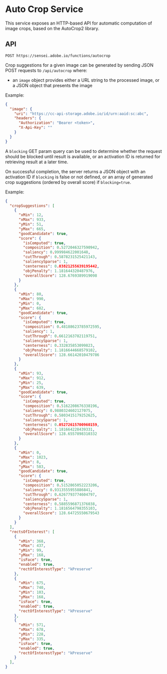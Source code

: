 # Auto Crop Service

This service exposes an HTTP-based API for automatic computation of image crops, based on the AutoCrop2 library.


## API

`POST https://sensei.adobe.io/functions/autocrop`

Crop suggestions for a given image can be generated by sending JSON POST requests to `/api/autocrop` where:

* an `image` object provides either a URL string to the processed image, or a JSON object that presents the image

Example:

```json
{
  "image": {
    "uri": "https://cc-api-storage.adobe.io/id/urn:aaid:sc:abc",
    "headers": {
      "Authorization": "Bearer <token>",
      "X-Api-Key": ""
    }
  }
}
```

A `blocking` GET param query can be used to determine whether the request should be blocked until result is available, or an activation ID is returned for retrieving result at a later time.

On successful completion, the server returns a JSON object with an activation ID if `blocking` is false or not defined, or an array of generated crop suggestions (ordered by overall score) if `blocking=true`.

Example:

```json
{
  "cropSuggestions": [
    {
      "xMin": 12,
      "xMax": 933,
      "yMin": 51,
      "yMax": 665,
      "goodCandidate": true,
      "score": {
        "isComputed": true,
        "composition": 0.5272046327590942,
        "saliency": 0.999984622001648,
        "cutThrough": 0.5878231525421143,
        "saliencySparse": 1,
        "centerness": 0.03821255639195442,
        "objPenalty": 1.181644320487976,
        "overallScore": 128.6769389919098
      }
    },
    {
      "xMin": 80,
      "xMax": 990,
      "yMin": 0,
      "yMax": 682,
      "goodCandidate": true,
      "score": {
        "isComputed": true,
        "composition": 0.48188623785972595,
        "saliency": 1,
        "cutThrough": 0.6612163782119751,
        "saliencySparse": 1,
        "centerness": 0.332835853099823,
        "objPenalty": 1.1816644668579102,
        "overallScore": 128.66142010479786
      }
    },
    {
      "xMin": 93,
      "xMax": 912,
      "yMin": 25,
      "yMax": 639,
      "goodCandidate": true,
      "score": {
        "isComputed": true,
        "composition": 0.5162208676338196,
        "saliency": 0.9880324602127075,
        "cutThrough": 0.5803415179252625,
        "saliencySparse": 1,
        "centerness": 0.05272615700960159,
        "objPenalty": 1.181664228439331,
        "overallScore": 128.6557898310332
      }
    },
    {
      "xMin": 0,
      "xMax": 1023,
      "yMin": 8,
      "yMax": 583,
      "goodCandidate": true,
      "score": {
        "isComputed": true,
        "composition": 0.5152865052223206,
        "saliency": 0.9313555955886841,
        "cutThrough": 0.6267793774604797,
        "saliencySparse": 1,
        "centerness": 0.5885596871376038,
        "objPenalty": 1.1816564798355103,
        "overallScore": 128.64725550679543
      }
    }
  ],
  "rectsOfInterest": [
    {
      "xMin": 368,
      "xMax": 437,
      "yMin": 99,
      "yMax": 168,
      "isFace": true,
      "enabled": true,
      "rectOfInterestType": "kPreserve"
    },
    {
      "xMin": 675,
      "xMax": 740,
      "yMin": 103,
      "yMax": 168,
      "isFace": true,
      "enabled": true,
      "rectOfInterestType": "kPreserve"
    },
    {
      "xMin": 571,
      "xMax": 678,
      "yMin": 228,
      "yMax": 335,
      "isFace": true,
      "enabled": true,
      "rectOfInterestType": "kPreserve"
    }
  ],
}
```  


